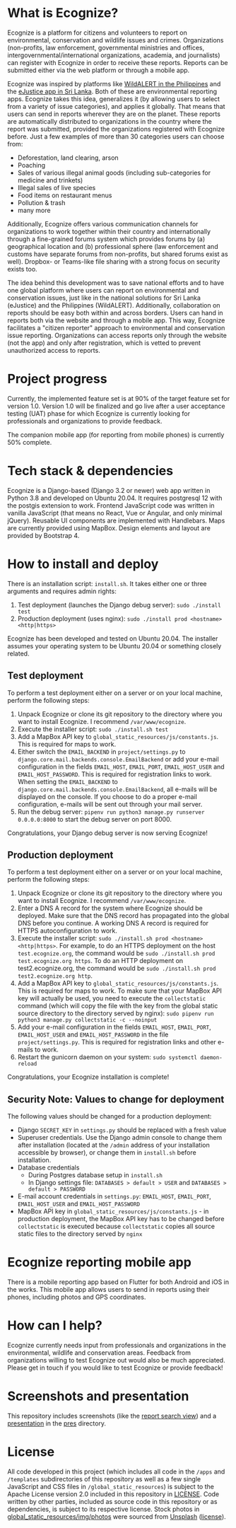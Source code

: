 # What is Ecognize?

Ecognize is a platform for citizens and volunteers to report on environmental, conservation and wildlife issues and crimes. Organizations (non-profits, law enforcement, governmental ministries and offices, intergovernmental/international organizations, academia, and journalists) can register with Ecognize in order to receive these reports. Reports can be submitted either via the web platform or through a mobile app.

Ecognize was inspired by platforms like [WildALERT in the Philippines](https://news.mongabay.com/2020/09/philippine-wildlife-reporting-app-promises-to-upgrade-fight-against-trafficking/) and the [eJustice app in Sri Lanka](https://news.mongabay.com/2020/09/philippine-wildlife-reporting-app-promises-to-upgrade-fight-against-trafficking/). Both of these are environmental reporting apps. Ecognize takes this idea, generalizes it (by allowing users to select from a variety of issue categories), and applies it globally. That means that users can send in reports wherever they are on the planet. These reports are automatically distributed to organizations in the country where the report was submitted, provided the organizations registered with Ecognize before. Just a few examples of more than 30 categories users can choose from:

* Deforestation, land clearing, arson
* Poaching
* Sales of various illegal animal goods (including sub-categories for medicine and trinkets)
* Illegal sales of live species
* Food items on restaurant menus
* Pollution & trash
* many more

Additionally, Ecognize offers various communication channels for organizations to work together within their country and internationally through a fine-grained forums system which provides forums by (a) geographical location and (b) professional sphere (law enforcement and customs have separate forums from non-profits, but shared forums exist as well). Dropbox- or Teams-like file sharing with a strong focus on security exists too.

The idea behind this development was to save national efforts and to have one global platform where users can report on environmental and conservation issues, just like in the national solutions for Sri Lanka (eJustice) and the Philippines (WildALERT). Additionally, collaboration on reports should be easy both within and across borders. Users can hand in reports both via the website and through a mobile app. This way, Ecognize facilitates a "citizen reporter" approach to environmental and conservation issue reporting. Organizations can access reports only through the website (not the app) and only after registration, which is vetted to prevent unauthorized access to reports.

# Project progress

Currently, the implemented feature set is at 90% of the target feature set for version 1.0. Version 1.0 will be finalized and go live after a user acceptance testing (UAT) phase for which Ecognize is currently looking for professionals and organizations to provide feedback.

The companion mobile app (for reporting from mobile phones) is currently 50% complete.

# Tech stack & dependencies

Ecognize is a Django-based (Django 3.2 or newer) web app written in Python 3.8 and developed on Ubuntu 20.04. It requires postgresql 12 with the postgis extension to work. Frontend JavaScript code was written in vanilla JavaScript (that means no React, Vue or Angular, and only minimal jQuery). Reusable UI components are implemented with Handlebars. Maps are currently provided using MapBox. Design elements and layout are provided by Bootstrap 4.

# How to install and deploy

There is an installation script: `install.sh`. It takes either one or three arguments and requires admin rights:

1. Test deployment (launches the Django debug server): `sudo ./install test`
2. Production deployment (uses nginx): `sudo ./install prod <hostname> <http|https>`

Ecognize has been developed and tested on Ubuntu 20.04. The installer assumes your operating system to be Ubuntu 20.04 or something closely related.

## Test deployment

To perform a test deployment either on a server or on your local machine, perform the following steps:

1. Unpack Ecognize or clone its git repository to the directory where you want to install Ecognize. I recommend `/var/www/ecognize`.
2. Execute the installer script: `sudo ./install.sh test`
3. Add a MapBox API key to `global_static_resources/js/constants.js`. This is required for maps to work.
4. Either switch the `EMAIL_BACKEND` in `project/settings.py` to `django.core.mail.backends.console.EmailBackend` or add your e-mail configuration in the fields `EMAIL_HOST`, `EMAIL_PORT`, `EMAIL_HOST_USER` and `EMAIL_HOST_PASSWORD`. This is required for registration links to work. When setting the `EMAIL_BACKEND` to `django.core.mail.backends.console.EmailBackend`, all e-mails will be displayed on the console. If you choose to do a proper e-mail configuration, e-mails will be sent out through your mail server.
5. Run the debug server: `pipenv run python3 manage.py runserver 0.0.0.0:8000` to start the debug server on port 8000.

Congratulations, your Django debug server is now serving Ecognize!

## Production deployment

To perform a test deployment either on a server or on your local machine, perform the following steps:

1. Unpack Ecognize or clone its git repository to the directory where you want to install Ecognize. I recommend `/var/www/ecognize`.
2. Enter a DNS A record for the system where Ecognize should be deployed. Make sure that the DNS record has propagated into the global DNS before you continue. A working DNS A record is required for HTTPS autoconfiguration to work.
3. Execute the installer script: `sudo ./install.sh prod <hostname> <http|https>`. For example, to do an HTTPS deployment on the host `test.ecognize.org`, the command would be `sudo ./install.sh prod test.ecognize.org https`. To do an HTTP deployment on test2.ecognize.org, the command would be `sudo ./install.sh prod test2.ecognize.org http`.
4. Add a MapBox API key to `global_static_resources/js/constants.js`. This is required for maps to work. To make sure that your MapBox API key will actually be used, you need to execute the `collectstatic` command (which will copy the file with the key from the global static source directory to the directory served by nginx): `sudo pipenv run python3 manage.py collectstatic -c --noinput`
5. Add your e-mail configuration in the fields `EMAIL_HOST`, `EMAIL_PORT`, `EMAIL_HOST_USER` and `EMAIL_HOST_PASSWORD` in the file `project/settings.py`. This is required for registration links and other e-mails to work.
6. Restart the gunicorn daemon on your system: `sudo systemctl daemon-reload`

Congratulations, your Ecognize installation is complete!

## Security Note: Values to change for deployment

The following values should be changed for a production deployment:

* Django `SECRET_KEY` in `settings.py` should be replaced with a fresh value
* Superuser credentials. Use the Django admin console to change them after installation (located at the `/admin` address of your installation accessible by browser), or change them in `install.sh` before installation.
* Database credentials
    * During Postgres database setup in `install.sh`
    * In Django settings file: `DATABASES > default > USER` and `DATABASES > default > PASSWORD`
* E-mail account credentials in `settings.py`: `EMAIL_HOST`, `EMAIL_PORT`, `EMAIL_HOST_USER` and `EMAIL_HOST_PASSWORD`
* MapBox API key in `global_static_resources/js/constants.js` - in production deployment, the MapBox API key has to be changed before `collectstatic` is executed because `collectstatic` copies all source static files to the directory served by `nginx`

# Ecognize reporting mobile app

There is a mobile reporting app based on Flutter for both Android and iOS in the works. This mobile app allows users to send in reports using their phones, including photos and GPS coordinates.

# How can I help?

Ecognize currently needs input from professionals and organizations in the environmental, wildlife and conservation areas. Feedback from organizations willing to test Ecognize out would also be much appreciated. Please get in touch if you would like to test Ecognize or provide feedback!

# Screenshots and presentation

This repository includes screenshots (like the [report search view](pres/reportssearch.png)) and a [presentation](pres/introducing-ecognize.pdf) in the [pres](pres) directory.

# License

All code developed in this project (which includes all code in the `/apps` and `/templates` subdirectories of this repository as well as a few single JavaScript and CSS files in `/global_static_resources`) is subject to the Apache License version 2.0 included in this repository in [LICENSE](LICENSE). Code written by other parties, included as source code in this repository or as dependencies, is subject to its respective license. Stock photos in [global_static_resources/img/photos](global_static_resources/img/photos) were sourced from [Unsplash](https://unsplash.com/) ([license](https://unsplash.com/license)).
